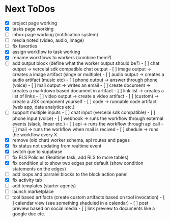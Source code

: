 # Next ToDos

- [x] project page working
- [x] tasks page working
- [ ] inbox page working (notification system)
- [ ] media noted (video, audio, image)
- [ ] fix favorties
- [x] assign workflow to task working
- [x] rename workflows to workers (combine them?)
- [ ] add output block (define what the worker output should be?)
      - [ ] chat output -> vercelai sdk compatible chat output
      - [ ] image output -> creates a image artifact (singe or multiple)
      - [ ] audio output -> creates a audio artifact (music etc)
      - [ ] phone output -> answer through phone (voice)
      - [ ] mail output -> writes an email
      - [ ] create document -> creates a markdown based document in artifact
      - [ ] link list -> creates a list of links
      - [ ] video output -> create a video artifact
      - [ ] (custom) -> create a JSX component yourself
      - [ ] code -> runnable code artifact (web app, data analytics etc.)
- [ ] support multiple inputs
      - [ ] chat input (vercelai sdk compatible)
      - [ ] phone input (voice)
      - [ ] webhook -> runs the workflow through external events (slack, linear etc.)
      - [ ] api -> runs the workflow through api call
      - [ ] mail -> runs the workflow when mail is recived
      - [ ] shedule -> runs the workflow every X
- [x] remove (old chat) worker schema, api routes and pages
- [x] fix status not updating from realtime event
- [x] switch que to supabase
- [ ] fix RLS Policies (Realtime task, add RLS to more tables)
- [x] fix condition ui to show two edges per default (show condition statements on the edges)
- [ ] add loops and parralel blocks to the block action panel
- [x] fix activity tab
- [ ] add templates (starter agents)
- [ ] launch marketplace
- [ ] tool based artifacts (create custom artifacts based on tool invocation)
       - [ ] calendar view (see something sheduled in a calendar)
       - [ ] post preview based on social media
       - [ ] link preview to documents like a google doc etc.
